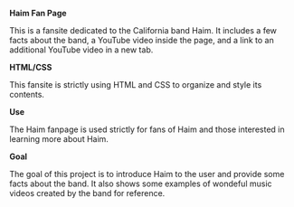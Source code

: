 **Haim Fan Page**

This is a fansite dedicated to the California band Haim. It includes a few facts about the band, a YouTube video inside the page, and a link to an additional YouTube video in a new tab.

**HTML/CSS**

This fansite is strictly using HTML and CSS to organize and style its contents.

**Use**

The Haim fanpage is used strictly for fans of Haim and those interested in learning more about Haim.

**Goal**

The goal of this project is to introduce Haim to the user and provide some facts about the band. It also shows some examples of wondeful music videos created by the band for reference.
